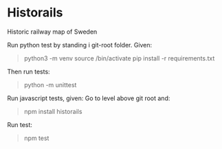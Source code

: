 # Historails
Historic railway map of Sweden


Run python test by standing i git-root folder. Given:
>python3 -m venv <path to virtualenv>
>source <path to virtualenv>/bin/activate
>pip install -r requirements.txt

Then run tests:
>python -m unittest

Run javascript tests, given:
Go to level above git root and:
>npm install historails

Run test:
>npm test